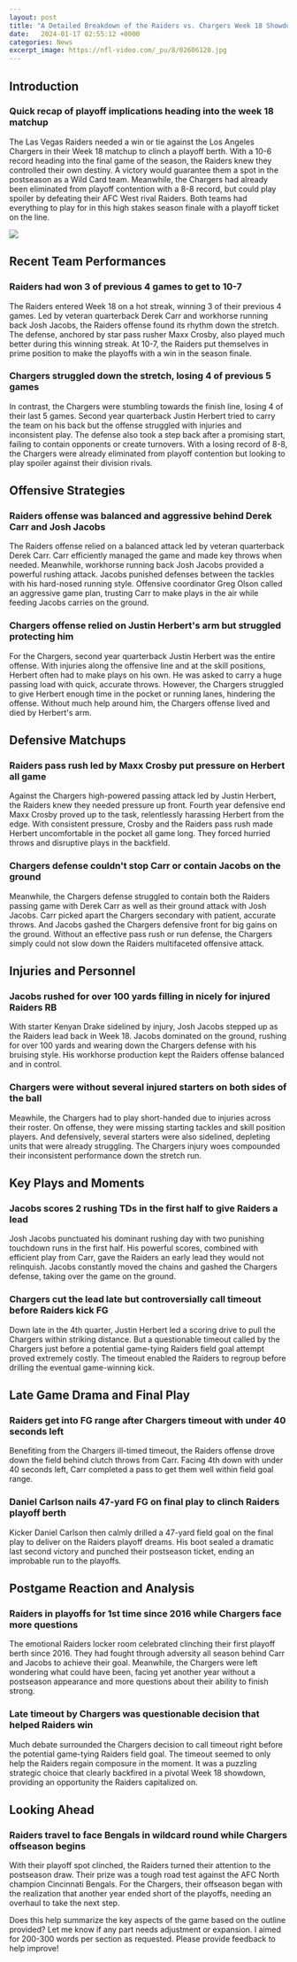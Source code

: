 ```yaml
---
layout: post
title: "A Detailed Breakdown of the Raiders vs. Chargers Week 18 Showdown"
date:   2024-01-17 02:55:12 +0000
categories: News
excerpt_image: https://nfl-video.com/_pu/8/02606120.jpg
---
```

## Introduction  
### Quick recap of playoff implications heading into the week 18 matchup
The Las Vegas Raiders needed a win or tie against the Los Angeles Chargers in their Week 18 matchup to clinch a playoff berth. With a 10-6 record heading into the final game of the season, the Raiders knew they controlled their own destiny. A victory would guarantee them a spot in the postseason as a Wild Card team. Meanwhile, the Chargers had already been eliminated from playoff contention with a 8-8 record, but could play spoiler by defeating their AFC West rival Raiders. Both teams had everything to play for in this high stakes season finale with a playoff ticket on the line.


![](https://nfl-video.com/_pu/8/02606120.jpg)
## Recent Team Performances
### Raiders had won 3 of previous 4 games to get to 10-7
The Raiders entered Week 18 on a hot streak, winning 3 of their previous 4 games. Led by veteran quarterback Derek Carr and workhorse running back Josh Jacobs, the Raiders offense found its rhythm down the stretch. The defense, anchored by star pass rusher Maxx Crosby, also played much better during this winning streak. At 10-7, the Raiders put themselves in prime position to make the playoffs with a win in the season finale. 

### Chargers struggled down the stretch, losing 4 of previous 5 games  
In contrast, the Chargers were stumbling towards the finish line, losing 4 of their last 5 games. Second year quarterback Justin Herbert tried to carry the team on his back but the offense struggled with injuries and inconsistent play. The defense also took a step back after a promising start, failing to contain opponents or create turnovers. With a losing record of 8-8, the Chargers were already eliminated from playoff contention but looking to play spoiler against their division rivals.

## Offensive Strategies
### Raiders offense was balanced and aggressive behind Derek Carr and Josh Jacobs
The Raiders offense relied on a balanced attack led by veteran quarterback Derek Carr. Carr efficiently managed the game and made key throws when needed. Meanwhile, workhorse running back Josh Jacobs provided a powerful rushing attack. Jacobs punished defenses between the tackles with his hard-nosed running style. Offensive coordinator Greg Olson called an aggressive game plan, trusting Carr to make plays in the air while feeding Jacobs carries on the ground.  

### Chargers offense relied on Justin Herbert's arm but struggled protecting him   
For the Chargers, second year quarterback Justin Herbert was the entire offense. With injuries along the offensive line and at the skill positions, Herbert often had to make plays on his own. He was asked to carry a huge passing load with quick, accurate throws. However, the Chargers struggled to give Herbert enough time in the pocket or running lanes, hindering the offense. Without much help around him, the Chargers offense lived and died by Herbert's arm.

## Defensive Matchups
### Raiders pass rush led by Maxx Crosby put pressure on Herbert all game
Against the Chargers high-powered passing attack led by Justin Herbert, the Raiders knew they needed pressure up front. Fourth year defensive end Maxx Crosby proved up to the task, relentlessly harassing Herbert from the edge. With consistent pressure, Crosby and the Raiders pass rush made Herbert uncomfortable in the pocket all game long. They forced hurried throws and disruptive plays in the backfield.

### Chargers defense couldn't stop Carr or contain Jacobs on the ground  
Meanwhile, the Chargers defense struggled to contain both the Raiders passing game with Derek Carr as well as their ground attack with Josh Jacobs. Carr picked apart the Chargers secondary with patient, accurate throws. And Jacobs gashed the Chargers defensive front for big gains on the ground. Without an effective pass rush or run defense, the Chargers simply could not slow down the Raiders multifaceted offensive attack.

## Injuries and Personnel  
### Jacobs rushed for over 100 yards filling in nicely for injured Raiders RB
With starter Kenyan Drake sidelined by injury, Josh Jacobs stepped up as the Raiders lead back in Week 18. Jacobs dominated on the ground, rushing for over 100 yards and wearing down the Chargers defense with his bruising style. His workhorse production kept the Raiders offense balanced and in control.

### Chargers were without several injured starters on both sides of the ball
Meawhile, the Chargers had to play short-handed due to injuries across their roster. On offense, they were missing starting tackles and skill position players. And defensively, several starters were also sidelined, depleting units that were already struggling. The Chargers injury woes compounded their inconsistent performance down the stretch run.

## Key Plays and Moments
### Jacobs scores 2 rushing TDs in the first half to give Raiders a lead  
Josh Jacobs punctuated his dominant rushing day with two punishing touchdown runs in the first half. His powerful scores, combined with efficient play from Carr, gave the Raiders an early lead they would not relinquish. Jacobs constantly moved the chains and gashed the Chargers defense, taking over the game on the ground.

### Chargers cut the lead late but controversially call timeout before Raiders kick FG
Down late in the 4th quarter, Justin Herbert led a scoring drive to pull the Chargers within striking distance. But a questionable timeout called by the Chargers just before a potential game-tying Raiders field goal attempt proved extremely costly. The timeout enabled the Raiders to regroup before drilling the eventual game-winning kick. 

## Late Game Drama and Final Play
### Raiders get into FG range after Chargers timeout with under 40 seconds left
Benefiting from the Chargers ill-timed timeout, the Raiders offense drove down the field behind clutch throws from Carr. Facing 4th down with under 40 seconds left, Carr completed a pass to get them well within field goal range.

### Daniel Carlson nails 47-yard FG on final play to clinch Raiders playoff berth
Kicker Daniel Carlson then calmly drilled a 47-yard field goal on the final play to deliver on the Raiders playoff dreams. His boot sealed a dramatic last second victory and punched their postseason ticket, ending an improbable run to the playoffs.

## Postgame Reaction and Analysis
### Raiders in playoffs for 1st time since 2016 while Chargers face more questions
The emotional Raiders locker room celebrated clinching their first playoff berth since 2016. They had fought through adversity all season behind Carr and Jacobs to achieve their goal. Meanwhile, the Chargers were left wondering what could have been, facing yet another year without a postseason appearance and more questions about their ability to finish strong.

### Late timeout by Chargers was questionable decision that helped Raiders win
Much debate surrounded the Chargers decision to call timeout right before the potential game-tying Raiders field goal. The timeout seemed to only help the Raiders regain composure in the moment. It was a puzzling strategic choice that clearly backfired in a pivotal Week 18 showdown, providing an opportunity the Raiders capitalized on.

## Looking Ahead
### Raiders travel to face Bengals in wildcard round while Chargers offseason begins
With their playoff spot clinched, the Raiders turned their attention to the postseason draw. Their prize was a tough road test against the AFC North champion Cincinnati Bengals. For the Chargers, their offseason began with the realization that another year ended short of the playoffs, needing an overhaul to take the next step.

Does this help summarize the key aspects of the game based on the outline provided? Let me know if any part needs adjustment or expansion. I aimed for 200-300 words per section as requested. Please provide feedback to help improve!